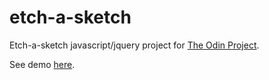 # etch-a-sketch
Etch-a-sketch javascript/jquery project for <a href="http://www.theodinproject.com/web-development-101/javascript-and-jquery?ref=lc-pb">The Odin Project</a>.

See demo <a href="http://htmlpreview.github.io/?https://github.com/richardsa/etch-a-sketch/blob/master/index.html">here</a>.
